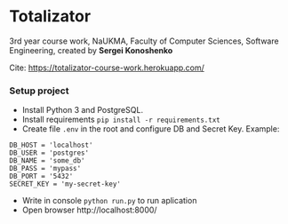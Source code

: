 # Totalizator

3rd year course work, NaUKMA, Faculty of Computer Sciences, Software Engineering, created by **Sergei Konoshenko**

Cite: https://totalizator-course-work.herokuapp.com/

### Setup project
* Install Python 3 and PostgreSQL.
* Install requirements `pip install -r requirements.txt`
* Create file `.env` in the root and configure DB and Secret Key. Example:
```
DB_HOST = 'localhost'
DB_USER = 'postgres'
DB_NAME = 'some_db'
DB_PASS = 'mypass'
DB_PORT = '5432'
SECRET_KEY = 'my-secret-key'
```
* Write in console `python run.py` to run aplication
* Open browser http://localhost:8000/
